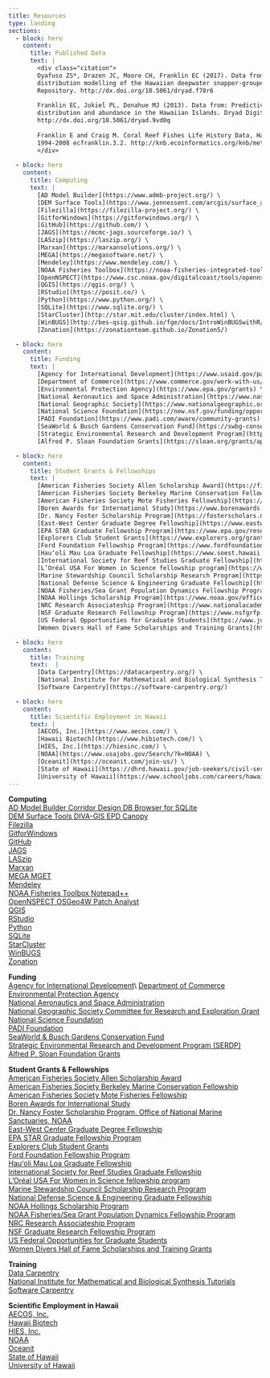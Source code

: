 ```yaml
---
title: Resources
type: landing
sections: 
  - block: hero
    content:
      title: Published Data
      text: |
        <div class="citation">
        Oyafuso ZS*, Drazen JC, Moore CH, Franklin EC (2017). Data from: Habitat-based species
        distribution modelling of the Hawaiian deepwater snapper-grouper complex. Dryad Digital
        Repository. http://dx.doi.org/10.5061/dryad.f78r6
        
        Franklin EC, Jokiel PL, Donahue MJ (2013). Data from: Predictive modeling of coral
        distribution and abundance in the Hawaiian Islands. Dryad Digital Repository.
        http://dx.doi.org/10.5061/dryad.9vd0q
        
        Franklin E and Craig M. Coral Reef Fishes Life History Data, Hawaiian Islands, USA,
        1994-2008 ecfranklin.3.2. http://knb.ecoinformatics.org/knb/metacat/ecfranklin.3.2/knb
        </div>
        
  - block: hero
    content:
      title: Computing
      text: |
        [AD Model Builder](https://www.admb-project.org/) \
        [DEM Surface Tools](https://www.jennessent.com/arcgis/surface_area.htm) \
        [Filezilla](https://filezilla-project.org/) \
        [GitforWindows](https://gitforwindows.org/) \
        [GitHub](https://github.com/) \
        [JAGS](https://mcmc-jags.sourceforge.io/) \
        [LASzip](https://laszip.org/) \
        [Marxan](https://marxansolutions.org/) \
        [MEGA](https://megasoftware.net/) \
        [Mendeley](https://www.mendeley.com/) \
        [NOAA Fisheries Toolbox](https://noaa-fisheries-integrated-toolbox.github.io/) \
        [OpenNSPECT](https://www.csc.noaa.gov/digitalcoast/tools/opennspect) \
        [QGIS](https://qgis.org/) \
        [RStudio](https://posit.co/) \
        [Python](https://www.python.org/) \
        [SQLite](https://www.sqlite.org/) \
        [StarCluster](http://star.mit.edu/cluster/index.html) \
        [WinBUGS](http://bes-qsig.github.io/fge/docs/IntroWinBUGSwithR/) \
        [Zonation](https://zonationteam.github.io/Zonation5/)

  - block: hero
    content: 
      title: Funding
      text: |
        [Agency for International Development](https://www.usaid.gov/partner-with-us/find-a-funding-opportunity) \
        [Department of Commerce](https://www.commerce.gov/work-with-us/grants-and-contract-opportunities) \
        [Environmental Protection Agency](https://www.epa.gov/grants) \
        [National Aeronautics and Space Administration](https://www.nasa.gov/centers-and-facilities/grants-2/) \
        [National Geographic Society](https://www.nationalgeographic.org/society/grants-and-investments/) \
        [National Science Foundation](https://new.nsf.gov/funding/opportunities) \
        [PADI Foundation](https://www.padi.com/aware/community-grants) \
        [SeaWorld & Busch Gardens Conservation Fund](https://swbg-conservationfund.org/grant-seekers/) \
        [Strategic Environmental Research and Development Program](https://serdp-estcp.mil/workwithus/fundingprocess) \
        [Alfred P. Sloan Foundation Grants](https://sloan.org/grants/apply)

  - block: hero
    content: 
      title: Student Grants & Fellowships
      text: | 
        [American Fisheries Society Allen Scholarship Award](https://fisheries.org/about/awards-recognition/call-for-award-nominations-section-awards/frances-allen-scholarship-award/) \
        [American Fisheries Society Berkeley Marine Conservation Fellowship](https://mfs.fisheries.org/?page_id=155) \
        [American Fisheries Society Mote Fisheries Fellowship](https://fisheries.org/about/awards-recognition/call-for-award-nominations/william-r-mote-fisheries-fellowship-award/) \
        [Boren Awards for International Study](https://www.borenawards.org/) \
        [Dr. Nancy Foster Scholarship Program](https://fosterscholars.noaa.gov/) \
        [East-West Center Graduate Degree Fellowship](https://www.eastwestcenter.org/education/ewc-graduate-degree-fellowship) \
        [EPA STAR Graduate Fellowship Program](https://www.epa.gov/research-fellowships/science-achieve-results-star-graduate-and-greater-research-opportunities-gro) \
        [Explorers Club Student Grants](https://www.explorers.org/grants/) \
        [Ford Foundation Fellowship Program](https://www.fordfoundation.org/work/investing-in-individuals/the-ford-global-fellowship/) \
        [Hauʻoli Mau Loa Graduate Fellowship](https://www.soest.hawaii.edu/soestwp/hauoli-mau-loa-graduate-fellowship/) \
        [International Society for Reef Studies Graduate Fellowship](https://coralreefs.org/student-travel-grants/graduate-fellowships/) \
        [L’Oréal USA For Women in Science fellowship program](https://www.loreal.com/en/usa/pages/group/fwis/) \
        [Marine Stewardship Council Scholarship Research Program](https://www.msc.org/what-we-are-doing/science-and-research/student-research-grant) \
        [National Defense Science & Engineering Graduate Fellowship](https://ndseg.sysplus.com/) \
        [NOAA Fisheries/Sea Grant Population Dynamics Fellowship Program](https://seagrant.noaa.gov/communities/students/graduate-fellows/nmfs-sg-fellowship/) \
        [NOAA Hollings Scholarship Program](https://www.noaa.gov/office-education/hollings-scholarship) \
        [NRC Research Associateship Program](https://www.nationalacademies.org/our-work/rap/for-applicants) \
        [NSF Graduate Research Fellowship Program](https://www.nsfgrfp.org/) \
        [US Federal Opportunities for Graduate Students](https://www.justice.gov/enrd/pathways-students-and-recent-graduates-federal-careers) \
        [Women Divers Hall of Fame Scholarships and Training Grants](https://www.wdhof.org/scholarships/scholarship-descriptions)

  - block: hero
    content: 
      title: Training
      text:  |
        [Data Carpentry](https://datacarpentry.org/) \
        [National Institute for Mathematical and Biological Synthesis Tutorials](https://www.nimbios.org/) \
        [Software Carpentry](https://software-carpentry.org/)

  - block: hero
    content: 
      title: Scientific Employment in Hawaii
      text: |
        [AECOS, Inc.](https://www.aecos.com/) \
        [Hawaii Biotech](https://www.hibiotech.com/) \
        [HIES, Inc.](https://hiesinc.com/) \
        [NOAA](https://www.usajobs.gov/Search/?k=NOAA) \
        [Oceanit](https://oceanit.com/join-us/) \
        [State of Hawaii](https://dhrd.hawaii.gov/job-seekers/civil-service-hawaii-state-government-jobs/) \
        [University of Hawaii](https://www.schooljobs.com/careers/hawaiiedu)
---
```


**Computing**\
[AD Model Builder Corridor Design DB Browser for SQLite](https://www.admb-project.org/)\
[DEM Surface Tools DIVA-GIS EPD Canopy](https://www.jennessent.com/arcgis/surface_area.htm) \
[Filezilla](https://filezilla-project.org/)  \
[GitforWindows](https://gitforwindows.org/)\
[GitHub](https://github.com/)  \
[JAGS](https://mcmc-jags.sourceforge.io/)\
[LASzip](https://laszip.org/)  \
[Marxan](https://marxansolutions.org/)\
[MEGA MGET](https://megasoftware.net/)\
[Mendeley](https://www.mendeley.com/search/)\
[NOAA Fisheries Toolbox Notepad++ ](https://noaa-fisheries-integrated-toolbox.github.io/)\
[OpenNSPECT OSGeo4W Patch Analyst](https://www.csc.noaa.gov/digitalcoast/tools/opennspect)\
[QGIS](https://qgis.org/)\
[RStudio](https://posit.co/)\
[Python](https://www.python.org/)\
[SQLite](https://www.sqlite.org/)\
[StarCluster](http://star.mit.edu/cluster/index.html)\
[WinBUGS](http://bes-qsig.github.io/fge/docs/IntroWinBUGSwithR/#:~:text=WinBUGS%20is%20a%20piece%20of,it%20is%20more%20computationally%20expensive.) \
[Zonation](https://zonationteam.github.io/Zonation5/)

**Funding**\
[Agency for International Development](https://www.usaid.gov/partner-with-us/find-a-funding-opportunity#:~:text=Most%20funding%20is%20allocated%20through,are%20posted%20on%20SAM.gov.)\
[Department of Commerce](https://www.commerce.gov/work-with-us/grants-and-contract-opportunities)\
[Environmental Protection Agency](https://www.epa.gov/grants)\
[National Aeronautics and Space Administration](https://www.nasa.gov/centers-and-facilities/grants-2/)\
[National Geographic Society Committee for Research and Exploration Grant](https://www.nationalgeographic.org/society/grants-and-investments/)\
[National Science Foundation](https://new.nsf.gov/funding/opportunities)\
[PADI Foundation](https://www.padi.com/aware/community-grants)\
[SeaWorld & Busch Gardens Conservation Fund](https://swbg-conservationfund.org/grant-seekers/)\
[Strategic Environmental Research and Development Program (SERDP)](https://serdp-estcp.mil/workwithus/fundingprocess)\
[Alfred P. Sloan Foundation Grants](https://sloan.org/grants/apply)

**Student Grants & Fellowships**\
[American Fisheries Society Allen Scholarship Award](https://fisheries.org/about/awards-recognition/call-for-award-nominations-section-awards/frances-allen-scholarship-award/)\
[American Fisheries Society Berkeley Marine Conservation Fellowship](https://mfs.fisheries.org/?page_id=155)\
[American Fisheries Society Mote Fisheries Fellowship](https://fisheries.org/about/awards-recognition/call-for-award-nominations/william-r-mote-fisheries-fellowship-award/)\
[Boren Awards for International Study](https://www.borenawards.org/)\
[Dr. Nancy Foster Scholarship Program, Office of National Marine Sanctuaries, NOAA](https://fosterscholars.noaa.gov/)\
[East-West Center Graduate Degree Fellowship](https://www.eastwestcenter.org/education/ewc-graduate-degree-fellowship)\
[EPA STAR Graduate Fellowship Program](https://www.epa.gov/research-fellowships/science-achieve-results-star-graduate-and-greater-research-opportunities-gro)\
[Explorers Club Student Grants](https://www.explorers.org/grants/)\
[Ford Foundation Fellowship Program](https://www.fordfoundation.org/work/investing-in-individuals/the-ford-global-fellowship/)\
[Hauʻoli Mau Loa Graduate Fellowship](https://www.soest.hawaii.edu/soestwp/hauoli-mau-loa-graduate-fellowship/)\
[International Society for Reef Studies Graduate Fellowship](https://coralreefs.org/student-travel-grants/graduate-fellowships/)\
[L’Oréal USA For Women in Science fellowship program](https://www.loreal.com/en/usa/pages/group/fwis/)\
[Marine Stewardship Council Scholarship Research Program](https://www.msc.org/what-we-are-doing/science-and-research/student-research-grant)\
[National Defense Science & Engineering Graduate Fellowship](https://ndseg.sysplus.com/)\
[NOAA Hollings Scholarship Program](https://www.noaa.gov/office-education/hollings-scholarship)\
[NOAA Fisheries/Sea Grant Population Dynamics Fellowship Program](https://seagrant.noaa.gov/communities/students/graduate-fellows/nmfs-sg-fellowship/)\
[NRC Research Associateship Program](https://www.nationalacademies.org/our-work/rap/for-applicants)\
[NSF Graduate Research Fellowship Program](https://www.nsfgrfp.org/)\
[US Federal Opportunities for Graduate Students](https://www.justice.gov/enrd/pathways-students-and-recent-graduates-federal-careers)\
[Women Divers Hall of Fame Scholarships and Training Grants](https://www.wdhof.org/scholarships/scholarship-descriptions)

**Training**\
[Data Carpentry](https://datacarpentry.org/)\
[National Institute for Mathematical and Biological Synthesis Tutorials](https://www.nimbios.org/)\
[Software Carpentry](https://software-carpentry.org/)

**Scientific Employment in Hawaii**\
[AECOS, Inc.](https://www.aecos.com/)\
[Hawaii Biotech](https://www.hibiotech.com/)\
[HIES, Inc.](https://hiesinc.com/)\
[NOAA](https://www.usajobs.gov/Search/?k=NOAA)\
[Oceanit](https://oceanit.com/join-us/)\
[State of Hawaii](https://dhrd.hawaii.gov/job-seekers/civil-service-hawaii-state-government-jobs/)\
[University of Hawaii](https://www.schooljobs.com/careers/hawaiiedu)